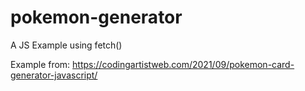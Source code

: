 # pokemon-generator
A JS Example using fetch()

Example from: https://codingartistweb.com/2021/09/pokemon-card-generator-javascript/
